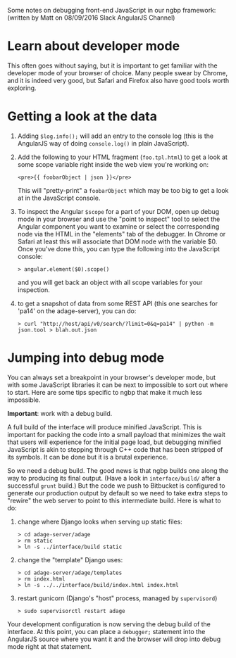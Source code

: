 Some notes on debugging front-end JavaScript in our ngbp framework:
(written by Matt on 08/09/2016 Slack AngularJS Channel)

Learn about developer mode
==========================

This often goes without saying, but it is important to get familiar with the developer mode of your browser of choice. Many people swear by Chrome, and it is indeed very good, but Safari and Firefox also have good tools worth exploring.

Getting a look at the data
==========================

1. Adding `$log.info();` will add an entry to the console log (this is the AngularJS way of doing `console.log()` in plain JavaScript).

2. Add the following to your HTML fragment (`foo.tpl.html`) to get a look at some scope variable right inside the web view you're working on:

   `<pre>{{ foobarObject | json }}</pre>`

   This will "pretty-print" a `foobarObject` which may be too big to get a look at in the JavaScript console.

3. To inspect the Angular `$scope` for a part of your DOM, open up debug mode in your browser and use the "point to inspect" tool to select the Angular component you want to examine or select the corresponding node via the HTML in the "elements" tab of the debugger. In Chrome or Safari at least this will associate that DOM node with the variable $0. Once you've done this, you can type the following into the JavaScript console:

   ```
   > angular.element($0).scope()
   ```

   and you will get back an object with all scope variables for your inspection.

4. to get a snapshot of data from some REST API (this one searches for 'pa14' on the adage-server), you can do:

   ```
   > curl "http://host/api/v0/search/?limit=0&q=pa14" | python -m json.tool > blah.out.json
   ```


Jumping into debug mode
=======================

You can always set a breakpoint in your browser's developer mode, but with some JavaScript libraries it can be next to impossible to sort out where to start. Here are some tips specific to ngbp that make it much less impossible.

**Important**: work with a debug build.

A full build of the interface will produce minified JavaScript. This is important for packing the code into a small payload that minimizes the wait that users will experience for the initial page load, but debugging minified JavaScript is akin to stepping through C++ code that has been stripped of its symbols. It can be done but it is a brutal experience.

So we need a debug build. The good news is that ngbp builds one along the way to producing its final output. (Have a look in `interface/build/` after a successful `grunt` build.) But the code we push to Bitbucket is configured to generate our production output by default so we need to take extra steps to "rewire" the web server to point to this intermediate build. Here is what to do:

1. change where Django looks when serving up static files:

   ```
   > cd adage-server/adage
   > rm static
   > ln -s ../interface/build static
   ```

2. change the "template" Django uses:

   ```
   > cd adage-server/adage/templates
   > rm index.html
   > ln -s ../../interface/build/index.html index.html
   ```

3. restart gunicorn (Django's "host" process, managed by `supervisord`)

   `> sudo supervisorctl restart adage`

Your development configuration is now serving the debug build of the interface. At this point, you can place a `debugger;` statement into the AngularJS source where you want it and the browser will drop into debug mode right at that statement.

